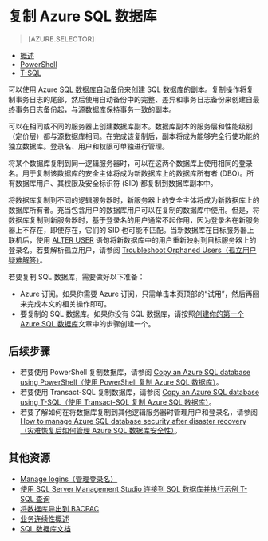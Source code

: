 <properties
	pageTitle="复制 Azure SQL 数据库 | Azure"
	description="创建 Azure SQL 数据库的副本"
	services="sql-database"
	documentationCenter=""
	authors="stevestein"
	manager="jeffreyg"
	editor=""/>

<tags
	ms.service="sql-database"
	ms.date="06/16/2016"
	wacn.date="07/11/2016"/>



# 复制 Azure SQL 数据库

> [AZURE.SELECTOR]
- [概述](/documentation/articles/sql-database-copy/)
- [PowerShell](/documentation/articles/sql-database-copy-powershell/)
- [T-SQL](/documentation/articles/sql-database-copy-transact-sql/)

可以使用 Azure [SQL 数据库自动备份](/documentation/articles/sql-database-automated-backups/)来创建 SQL 数据库的副本。复制操作将复制事务日志的尾部，然后使用自动备份中的完整、差异和事务日志备份来创建自最终事务日志备份起，与源数据库保持事务一致的副本。

可以在相同或不同的服务器上创建数据库副本。数据库副本的服务层和性能级别（定价层）都与源数据库相同。在完成该复制后，副本将成为能够完全行使功能的独立数据库。登录名、用户和权限可单独进行管理。

将某个数据库复制到同一逻辑服务器时，可以在这两个数据库上使用相同的登录名。用于复制该数据库的安全主体将成为新数据库上的数据库所有者 (DBO)。所有数据库用户、其权限及安全标识符 (SID) 都复制到数据库副本中。

将数据库复制到不同的逻辑服务器时，新服务器上的安全主体将成为新数据库上的数据库所有者。充当包含用户的数据库用户可以在复制的数据库中使用。但是，将数据库复制到新服务器时，基于登录名的用户通常不起作用，因为登录名在新服务器上不存在，即使存在，它们的 SID 也可能不匹配。当新数据库在目标服务器上联机后，使用 [ALTER USER](https://msdn.microsoft.com/zh-cn/library/ms176060.aspx) 语句将新数据库中的用户重新映射到目标服务器上的登录名。若要解析孤立用户，请参阅 [Troubleshoot Orphaned Users（孤立用户疑难解答）](https://msdn.microsoft.com/zh-cn/library/ms175475.aspx)。


若要复制 SQL 数据库，需要做好以下准备：

- Azure 订阅。如果你需要 Azure 订阅，只需单击本页顶部的“试用”，然后再回来完成本文的相关操作即可。
- 要复制的 SQL 数据库。如果你没有 SQL 数据库，请按照[创建你的第一个 Azure SQL 数据库](/documentation/articles/sql-database-get-started/)文章中的步骤创建一个。

## 后续步骤


- 若要使用 PowerShell 复制数据库，请参阅 [Copy an Azure SQL database using PowerShell（使用 PowerShell 复制 Azure SQL 数据库）](/documentation/articles/sql-database-copy-powershell/)。
- 若要使用 Transact-SQL 复制数据库，请参阅 [Copy an Azure SQL database using T-SQL（使用 Transact-SQL 复制 Azure SQL 数据库）](/documentation/articles/sql-database-copy-transact-sql/)。
- 若要了解如何在将数据库复制到其他逻辑服务器时管理用户和登录名，请参阅 [How to manage Azure SQL database security after disaster recovery（灾难恢复后如何管理 Azure SQL 数据库安全性）](/documentation/articles/sql-database-geo-replication-security-config/)。



## 其他资源

- [Manage logins（管理登录名）](/documentation/articles/sql-database-manage-logins/)
- [使用 SQL Server Management Studio 连接到 SQL 数据库并执行示例 T-SQL 查询](/documentation/articles/sql-database-connect-query-ssms/)
- [将数据库导出到 BACPAC](/documentation/articles/sql-database-export/)
- [业务连续性概述](/documentation/articles/sql-database-business-continuity/)
- [SQL 数据库文档](/documentation/services/sql-databases/)

<!---HONumber=Mooncake_0704_2016-->